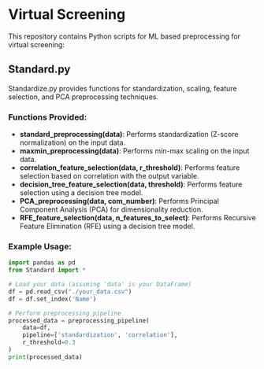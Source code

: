 # Virtual Screening

This repository contains Python scripts for ML based preprocessing for virtual screening:

## Standard.py

Standardize.py provides functions for standardization, scaling, feature selection, and PCA preprocessing techniques.

### Functions Provided:

- **standard_preprocessing(data)**: Performs standardization (Z-score normalization) on the input data.
- **maxmin_preprocessing(data)**: Performs min-max scaling on the input data.
- **correlation_feature_selection(data, r_threshold)**: Performs feature selection based on correlation with the output variable.
- **decision_tree_feature_selection(data, threshold)**: Performs feature selection using a decision tree model.
- **PCA_preprocessing(data, com_number)**: Performs Principal Component Analysis (PCA) for dimensionality reduction.
- **RFE_feature_selection(data, n_features_to_select)**: Performs Recursive Feature Elimination (RFE) using a decision tree model.

### Example Usage:

```python
import pandas as pd
from Standard import *

# Load your data (assuming 'data' is your DataFrame)
df = pd.read_csv("./your_data.csv")
df = df.set_index('Name')

# Perform preprocessing pipeline
processed_data = preprocessing_pipeline(
    data=df, 
    pipeline=['standardization', 'correlation'], 
    r_threshold=0.3
)
print(processed_data)
